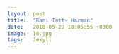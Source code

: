 ```yaml
---
layout: post
title:  "Rani Tatt- Harman"
date:   2018-05-29 18:05:55 +0300
image:  10.jpg
tags:   Jekyll
---
```

